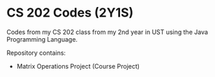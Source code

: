 # CS 202 Codes (2Y1S)
Codes from my CS 202 class from my 2nd year in UST using the Java Programming Language.

Repository contains:
  - Matrix Operations Project (Course Project)
